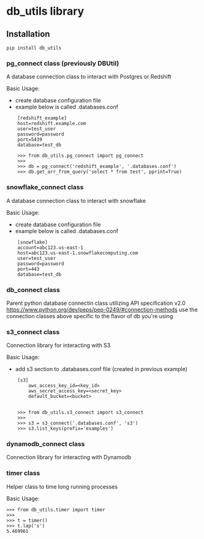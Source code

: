 # db_utils library

## Installation

```
pip install db_utils
```

### pg_connect class (previously DBUtil)
A database connection class to interact with  Postgres or Redshift

Basic Usage:
 * create database configuration file
 * example below is called .databases.conf

```
    [redshift_example]
    host=redshift.example.com
    user=test_user
    password=password
    port=5439
    database=test_db

    >>> from db_utils.pg_connect import pg_connect
    >>>
    >>> db = pg_connect('redshift_example', '.databases.conf')
    >>> db.get_arr_from_query('select * from test', pprint=True)
```


### snowflake_connect class
A database connection class to interact with snowflake

Basic Usage:
 * create database configuration file
 * example below is called .databases.conf

```
    [snowflake]
    account=abc123.us-east-1
    host=abc123.us-east-1.snowflakecomputing.com
    user=test_user
    password=password
    port=443
    database=test_db

```


### db_connect class
Parent python database connectin class utilizing
API specification v2.0 https://www.python.org/dev/peps/pep-0249/#connection-methods
use the connection classes above specific to the flavor of db you're using


### s3_connect class
Connection library for interacting with S3

Basic Usage:
 * add s3 section to .databases.conf file (created in previous example)

```
    [s3]
        aws_access_key_id=<key_id>
        aws_secret_access_key=<secret_key>
        default_bucket=<bucket>


    >>> from db_utils.s3_connect import s3_connect
    >>>
    >>> s3 = s3_connect('.databases.conf', 's3')
    >>> s3.list_keys(prefix='examples')

```

### dynamodb_connect class
Connection library for interacting with Dynamodb


### timer class
Helper class to time long running processes

Basic Usage:

```
>>> from db_utils.timer import timer
>>>
>>> t = timer()
>>> t.lap('s')
5.469961
```